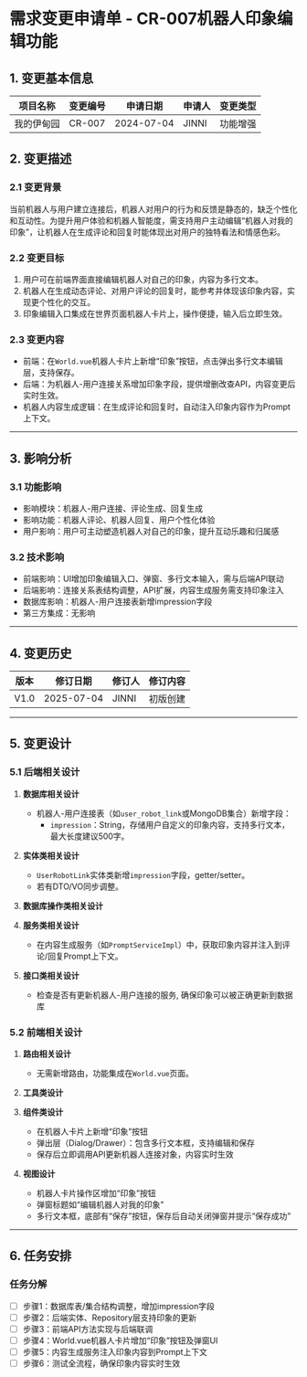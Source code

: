 # 需求变更申请单 - CR-007机器人印象编辑功能

## 1. 变更基本信息
| 项目名称 | 变更编号 | 申请日期   | 申请人 | 变更类型   |
| -------- | -------- | ---------- | ------ | ---------- |
| 我的伊甸园 | CR-007   | 2024-07-04 | JINNI | 功能增强   |

## 2. 变更描述

### 2.1 变更背景
当前机器人与用户建立连接后，机器人对用户的行为和反馈是静态的，缺乏个性化和互动性。为提升用户体验和机器人智能度，需支持用户主动编辑“机器人对我的印象”，让机器人在生成评论和回复时能体现出对用户的独特看法和情感色彩。

### 2.2 变更目标
1. 用户可在前端界面直接编辑机器人对自己的印象，内容为多行文本。
2. 机器人在生成动态评论、对用户评论的回复时，能参考并体现该印象内容，实现更个性化的交互。
3. 印象编辑入口集成在世界页面机器人卡片上，操作便捷，输入后立即生效。

### 2.3 变更内容
- 前端：在`World.vue`机器人卡片上新增“印象”按钮，点击弹出多行文本编辑层，支持保存。
- 后端：为机器人-用户连接关系增加印象字段，提供增删改查API，内容变更后实时生效。
- 机器人内容生成逻辑：在生成评论和回复时，自动注入印象内容作为Prompt上下文。

---

## 3. 影响分析

### 3.1 功能影响
- 影响模块：机器人-用户连接、评论生成、回复生成
- 影响功能：机器人评论、机器人回复、用户个性化体验
- 用户影响：用户可主动塑造机器人对自己的印象，提升互动乐趣和归属感

### 3.2 技术影响
- 前端影响：UI增加印象编辑入口、弹窗、多行文本输入，需与后端API联动
- 后端影响：连接关系表结构调整，API扩展，内容生成服务需支持印象注入
- 数据库影响：机器人-用户连接表新增impression字段
- 第三方集成：无影响

---

## 4. 变更历史
| 版本 | 修订日期   | 修订人   | 修订内容         |
| ---- | ---------- | -------- | ---------------- |
| V1.0 | 2025-07-04 | JINNI | 初版创建         |

---

## 5. 变更设计

### 5.1 后端相关设计

1. **数据库相关设计**
   - 机器人-用户连接表（如`user_robot_link`或MongoDB集合）新增字段：
     - `impression`：String，存储用户自定义的印象内容，支持多行文本，最大长度建议500字。

2. **实体类相关设计**
   - `UserRobotLink`实体类新增`impression`字段，getter/setter。
   - 若有DTO/VO同步调整。

3. **数据库操作类相关设计**   

4. **服务类相关设计**
   - 在内容生成服务（如`PromptServiceImpl`）中，获取印象内容并注入到评论/回复Prompt上下文。

5. **接口类相关设计**
   - 检查是否有更新机器人-用户连接的服务, 确保印象可以被正确更新到数据库

### 5.2 前端相关设计

1. **路由相关设计**
   - 无需新增路由，功能集成在`World.vue`页面。

2. **工具类设计**

3. **组件类设计**
   - 在机器人卡片上新增“印象”按钮
   - 弹出层（Dialog/Drawer）：包含多行文本框，支持编辑和保存
   - 保存后立即调用API更新机器人连接对象，内容实时生效

4. **视图设计**
   - 机器人卡片操作区增加“印象”按钮
   - 弹窗标题如“编辑机器人对我的印象”
   - 多行文本框，底部有“保存”按钮，保存后自动关闭弹窗并提示“保存成功”

---

## 6. 任务安排

### 任务分解
- [ ] 步骤1：数据库表/集合结构调整，增加impression字段
- [ ] 步骤2：后端实体、Repository层支持印象的更新
- [ ] 步骤3：前端API方法实现与后端联调
- [ ] 步骤4：World.vue机器人卡片增加“印象”按钮及弹窗UI
- [ ] 步骤5：内容生成服务注入印象内容到Prompt上下文
- [ ] 步骤6：测试全流程，确保印象内容实时生效 